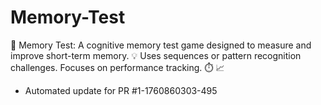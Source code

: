 # Memory-Test
🧠 Memory Test: A cognitive memory test game designed to measure and improve short-term memory. 💡 Uses sequences or pattern recognition challenges. Focuses on performance tracking. ⏱️ 📈


- Automated update for PR #1-1760860303-495